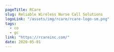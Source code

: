 ```yaml
---
pageTitle: RCare
slug: Reliable Wireless Nurse Call Solutions
logoLink: "/assets/img/rcare/rcare-logo-sm.png"
tags:
  - co
  - gc
link: "https://rcareinc.com/"
date: 2020-05-01
---
```

